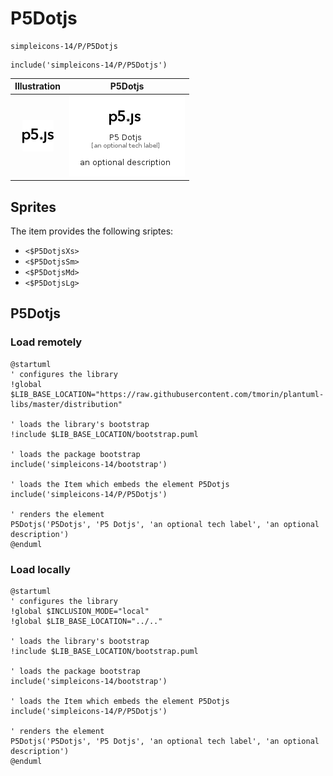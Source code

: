 # P5Dotjs


```text
simpleicons-14/P/P5Dotjs
```

```text
include('simpleicons-14/P/P5Dotjs')
```



| Illustration | P5Dotjs |
| :---: | :---: |
| ![illustration for Illustration](../../simpleicons-14/P/P5Dotjs.png) | ![illustration for P5Dotjs](../../simpleicons-14/P/P5Dotjs.Local.png) |



## Sprites
The item provides the following sriptes:

- `<$P5DotjsXs>`
- `<$P5DotjsSm>`
- `<$P5DotjsMd>`
- `<$P5DotjsLg>`





## P5Dotjs

### Load remotely
```plantuml
@startuml
' configures the library
!global $LIB_BASE_LOCATION="https://raw.githubusercontent.com/tmorin/plantuml-libs/master/distribution"

' loads the library's bootstrap
!include $LIB_BASE_LOCATION/bootstrap.puml

' loads the package bootstrap
include('simpleicons-14/bootstrap')

' loads the Item which embeds the element P5Dotjs
include('simpleicons-14/P/P5Dotjs')

' renders the element
P5Dotjs('P5Dotjs', 'P5 Dotjs', 'an optional tech label', 'an optional description')
@enduml
```

### Load locally
```plantuml
@startuml
' configures the library
!global $INCLUSION_MODE="local"
!global $LIB_BASE_LOCATION="../.."

' loads the library's bootstrap
!include $LIB_BASE_LOCATION/bootstrap.puml

' loads the package bootstrap
include('simpleicons-14/bootstrap')

' loads the Item which embeds the element P5Dotjs
include('simpleicons-14/P/P5Dotjs')

' renders the element
P5Dotjs('P5Dotjs', 'P5 Dotjs', 'an optional tech label', 'an optional description')
@enduml
```

